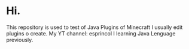 # Hi.
This repository is used to test of Java Plugins of Minecraft
I usually edit plugins o create.
My YT channel: esprincol
I learning Java Lenguage previously.
